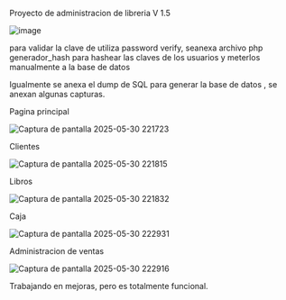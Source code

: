 Proyecto de administracion de libreria V 1.5


![image](https://github.com/user-attachments/assets/920e104d-3027-46c4-b5b2-386a3274d7b1)


para validar la clave de utiliza password verify,  seanexa archivo php generador_hash para hashear las claves de los usuarios y meterlos manualmente a la base de datos

Igualmente se anexa el dump de SQL para generar la base de datos , se anexan algunas capturas.

Pagina principal

![Captura de pantalla 2025-05-30 221723](https://github.com/user-attachments/assets/7aa1a807-c01b-46d2-8af7-eb0906d361aa)

Clientes

![Captura de pantalla 2025-05-30 221815](https://github.com/user-attachments/assets/60e6d88a-dce7-4d1d-bfc0-d4cb621ffee1)

Libros

![Captura de pantalla 2025-05-30 221832](https://github.com/user-attachments/assets/71aa6a21-492c-4b25-93a5-1a348c143e28)


Caja

![Captura de pantalla 2025-05-30 222931](https://github.com/user-attachments/assets/3a328835-d896-4f4a-bc9a-f749d2355c65)

Administracion de ventas

![Captura de pantalla 2025-05-30 222916](https://github.com/user-attachments/assets/1815e6ca-565a-4f84-a3ea-139356ea8859)


Trabajando en mejoras, pero es totalmente funcional.
